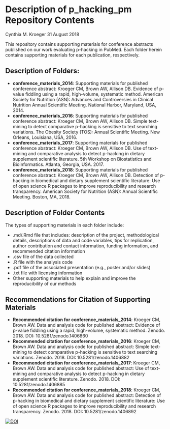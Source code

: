 Description of p\_hacking\_pm Repository Contents
================
Cynthia M. Kroeger
31 August 2018

This repository contains supporting materials for conference abstracts published on our work evaluating p-hacking in PubMed. Each folder herein contains supporting materials for each publication, respectively.

Description of Folders:
-----------------------

-   **conference\_materials\_2014**: Supporting materials for published conference abstract: Kroeger CM, Brown AW, Allison DB. Evidence of p-value fiddling using a rapid, high-volume, systematic method. American Society for Nutrition (ASN): Advances and Controversies in Clinical Nutrition Annual Scientific Meeting. National Harbor, Maryland, USA, 2014.
-   **conference\_materials\_2016**: Supporting materials for published conference abstract: Kroeger CM, Brown AW, Allison DB. Simple text-mining to detect comparative p-hacking is sensitive to text searching variations. The Obesity Society (TOS): Annual Scientific Meeting. New Orleans, Louisiana, USA, 2016.
-   **conference\_materials\_2017**: Supporting materials for published conference abstract: Kroeger CM, Brown AW, Allison DB. Use of text-mining and comparative analysis to detect p-hacking in dietary supplement scientific literature. 5th Workshop on Biostatistics and Bioinformatics. Atlanta, Georgia, USA. 2017.
-   **conference\_materials\_2018**: Supporting materials for published conference abstract: Kroeger CM, Brown AW, Allison DB. Detection of p-hacking in biomedical and dietary supplement scientific literature: Use of open science R packages to improve reproducibility and research transparency. American Society for Nutrition (ASN): Annual Scientific Meeting. Boston, MA, 2018.

Description of Folder Contents
------------------------------

The types of supporting materials in each folder include:

-   .md/.Rmd file that includes: description of the project, methodological details, descriptions of data and code variables, tips for replication, author contribution and contact information, funding information, and recommended citation information
-   .csv file of the data collected
-   .R file with the analysis code
-   .pdf file of the associated presentation (e.g., poster and/or slides)
-   .txt file with licensing information
-   Other supporting materials to help explain and improve the reproducibility of our methods

Recommendations for Citation of Supporting Materials
----------------------------------------------------

-   **Recommended citation for conference\_materials\_2014**: Kroeger CM, Brown AW. Data and analysis code for published abstract: Evidence of p-value fiddling using a rapid, high-volume, systematic method. Zenodo. 2018. DOI: 10.5281/zenodo.1406860
-   **Recommended citation for conference\_materials\_2016**: Kroeger CM, Brown AW. Data and analysis code for published abstract: Simple text-mining to detect comparative p-hacking is sensitive to text searching variations. Zenodo. 2018. DOI: 10.5281/zenodo.1406882
-   **Recommended citation for conference\_materials\_2017**: Kroeger CM, Brown AW. Data and analysis code for published abstract: Use of text-mining and comparative analysis to detect p-hacking in dietary supplement scientific literature. Zenodo. 2018. DOI: 10.5281/zenodo.1406885
-   **Recommended citation for conference\_materials\_2018**: Kroeger CM, Brown AW. Data and analysis code for published abstract: Detection of p-hacking in biomedical and dietary supplement scientific literature: Use of open science R packages to improve reproducibility and research transparency. Zenodo. 2018. DOI: 10.5281/zenodo.1406892

[![DOI](https://zenodo.org/badge/146833597.svg)](https://zenodo.org/badge/latestdoi/146833597)

